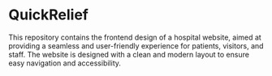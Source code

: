 # QuickRelief
This repository contains the frontend design of a hospital website, aimed at providing a seamless and user-friendly experience for patients, visitors, and staff. The website is designed with a clean and modern layout to ensure easy navigation and accessibility.
